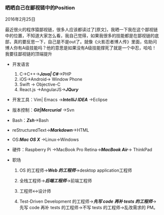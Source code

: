 ### 晒晒自己在鄙视链中的Position
2016年2月25日

最近很火的程序猿鄙视链，很多人应该都读过了[原文]，我晒一下我在这个鄙视链中的位置，不知道大家怎么看，我自己觉得，如果我很多的技能都是在鄙视链的底部，真的要反思一下，自己是不是out了。就像《火影忍者博人传》里面，佐助问博人你有A级技能吗？他的意思是如果没有A级技能撑死了就是一个中忍，哈哈！我要往鄙视链的顶端提升

- 开发语言   

	1. C->C++->***Java| C#***->PHP​
	2. iOS->Android-> Window Phone
	1. ​Swift -> Objective-C
	1. React.js ->AngularJS->***JQury***
- 开发工具：Vim| Emacs ->***IntelliJ IDEA*** ->Eclipse
* 版本控制：***Git|Mercurial*** ->Svn
* Bash：***Zsh***->Bash
* reStructuredText->***Markdown***->HTML
* OS:***Mac OS X*** ->Linux->Windows
* 硬件：Raspberry Pi ->MacBook Pro Retina->***MacBook Air***-> ThinkPad
* 职场 ​

 	1. OS 的工程师->***Web 的工程师***->desktop application工程师   
 	
	1. 全栈工程师->***后端工程师***->前端工程师   
	
	1. 工程师<->设计师   
	
	1. Test-Driven Development 的工程师->***先写 code 再补 tests 的工程师***->先写 code 再补 tests 的工程师->不写 tests 的工程师->乱改需求的 PM。